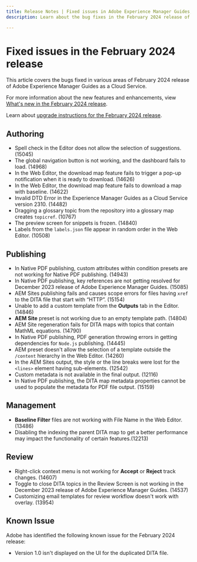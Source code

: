 ```yaml
---
title: Release Notes | Fixed issues in Adobe Experience Manager Guides, February 2024 release
description: Learn about the bug fixes in the February 2024 release of Adobe Experience Manager Guides as a Cloud Service.

---
```

# Fixed issues in the February 2024 release 

This article covers the bugs fixed in various areas of February 2024 release of Adobe Experience Manager Guides as a Cloud Service.

For more information about the new features and enhancements, view [What's new in the February 2024 release](whats-new-2024-2-0.md).

Learn about [upgrade instructions for the February 2024 release](upgrade-instructions-2024-2-0.md).



## Authoring

- Spell check in the Editor does not allow the selection of suggestions. (15045)
- The global navigation button is not working, and the dashboard fails to load. (14968)
- In the Web Editor, the download map feature fails to trigger a pop-up notification when it is ready to download. (14626)
- In the Web Editor, the download map feature fails to download a map with baseline. (14622)
- Invalid DTD Error in the Experience Manager Guides as a Cloud Service version 2310. (14482)
- Dragging a glossary topic from the repository into a glossary map creates `topicref`. (10767)
- The preview screen for snippets is frozen. (14840)
- Labels from the `labels.json` file appear in random order in the Web Editor. (10508)

## Publishing

- In Native PDF publishing, custom attributes within condition presets are not working for Native PDF publishing. (14943)
- In Native PDF publishing, key references are not getting resolved for December 2023 release  of Adobe Experience Manager Guides. (15085)
- AEM Sites publishing fails and causes scope errors for files having `xref` to the DITA file that start with “HTTP”. (15154)
- Unable to add a custom template from the **Outputs** tab in the Editor. (14846)
- **AEM Site** preset is not working due to an empty template path. (14804)
- AEM Site regeneration fails for DITA maps with topics that contain MathML equations. (14790)
- In Native PDF publishing, PDF generation throwing errors in getting dependencies for `Node.js` publishing. (14445)
- AEM preset doesn't allow the selection of a template outside the `/content` hierarchy in the Web Editor. (14260)
- In the AEM Sites output,  the style or the line breaks were lost for the `<lines>` element having sub-elements. (12542)
- Custom metadata is not available in the final output. (12116)
- In Native PDF publishing, the DITA map metadata properties cannot be used to populate the metadata for PDF file output. (15159)



## Management

- **Baseline Filter** files are not working with File Name in the Web Editor. (13486)
- Disabling the indexing the parent DITA map to get a better performance may impact the functionality of certain features.(12213)


## Review

- Right-click context menu is not working for **Accept** or **Reject** track changes. (14607)
- Toggle to close DITA topics in the Review Screen is not working in the December 2023 release  of Adobe Experience Manager Guides. (14537)
- Customizing email templates for review workflow doesn't work with overlay. (13954)

## Known Issue

Adobe has identified the following known issue for the February 2024 release:

- Version 1.0 isn't displayed on the UI for the duplicated DITA file.


